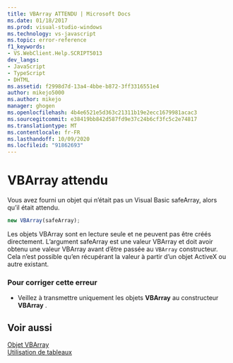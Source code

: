 ```yaml
---
title: VBArray ATTENDU | Microsoft Docs
ms.date: 01/18/2017
ms.prod: visual-studio-windows
ms.technology: vs-javascript
ms.topic: error-reference
f1_keywords:
- VS.WebClient.Help.SCRIPT5013
dev_langs:
- JavaScript
- TypeScript
- DHTML
ms.assetid: f2998d7d-13a4-4bbe-b872-3ff3316551e4
author: mikejo5000
ms.author: mikejo
manager: ghogen
ms.openlocfilehash: 4b4e6521e5d363c21311b19e2ecc1679981acac3
ms.sourcegitcommit: e38419bb842d587fd9e37c24b6cf3fc5c2e74817
ms.translationtype: MT
ms.contentlocale: fr-FR
ms.lasthandoff: 10/09/2020
ms.locfileid: "91862693"
---
```

# <a name="vbarray-expected"></a>VBArray attendu
Vous avez fourni un objet qui n’était pas un Visual Basic safeArray, alors qu’il était attendu.  
  
```js
new VBArray(safeArray);  
```  
  
 Les objets VBArray sont en lecture seule et ne peuvent pas être créés directement. L’argument safeArray est une valeur VBArray et doit avoir obtenu une valeur VBArray avant d’être passée au `VBArray` constructeur. Cela n’est possible qu’en récupérant la valeur à partir d’un objet ActiveX ou autre existant.  
  
### <a name="to-correct-this-error"></a>Pour corriger cette erreur  
  
- Veillez à transmettre uniquement les objets **VBArray** au constructeur **VBArray** .  
  
## <a name="see-also"></a>Voir aussi  
 [Objet VBArray](https://developer.mozilla.org/docs/Archive/Web/JavaScript/Microsoft_Extensions/VBArray)   
 [Utilisation de tableaux](https://developer.mozilla.org/docs/Learn/JavaScript/First_steps/Arrays)